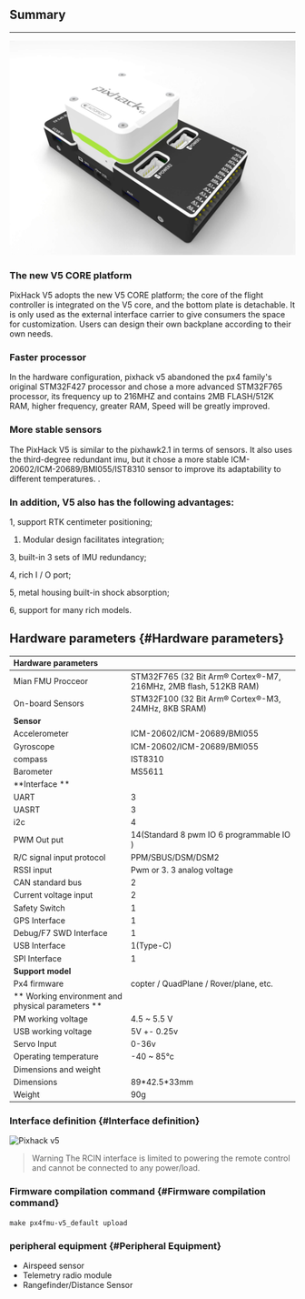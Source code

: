 ## Summary

---

![Pixhack v5](../assets/flight-controller/pixhack-v5/pixhack-v5.jpg)

### The new V5 CORE platform

PixHack V5 adopts the new V5 CORE platform; the core of the flight controller is integrated on the V5 core, and the bottom plate is detachable. It is only used as the external interface carrier to give consumers the space for customization. Users can design their own backplane according to their own needs.

### Faster processor

In the hardware configuration, pixhack v5 abandoned the px4 family's original STM32F427 processor and chose a more advanced STM32F765 processor, its frequency up to 216MHZ and contains 2MB FLASH/512K RAM, higher frequency, greater RAM, Speed will be greatly improved.

### More stable sensors

The PixHack V5 is similar to the pixhawk2.1 in terms of sensors. It also uses the third-degree redundant imu, but it chose a more stable ICM-20602/ICM-20689/BMI055/IST8310 sensor to improve its adaptability to different temperatures. .

### In addition, V5 also has the following advantages:

1, support RTK centimeter positioning;

1. Modular design facilitates integration;

3, built-in 3 sets of IMU redundancy;

4, rich I / O port;

5, metal housing built-in shock absorption;

6, support for many rich models.

## Hardware parameters {#Hardware parameters}

| **Hardware parameters** |  |
| :--- | :--- |
| Mian FMU Procceor | STM32F765  \(32 Bit Arm® Cortex®-M7, 216MHz, 2MB flash, 512KB RAM\) |
| On-board Sensors | STM32F100 \(32 Bit Arm® Cortex®-M3, 24MHz, 8KB SRAM\) |
| **Sensor** |  |
| Accelerometer | ICM-20602/ICM-20689/BMI055 |
| Gyroscope | ICM-20602/ICM-20689/BMI055 |
| compass | IST8310 |
| Barometer | MS5611 |
| **Interface ** |  |
| UART | 3 |
| UASRT | 3 |
| i2c | 4 |
| PWM Out put | 14\(Standard 8 pwm IO 6 programmable IO \) |
| R/C signal input protocol | PPM/SBUS/DSM/DSM2 |
| RSSI input | Pwm or 3. 3 analog voltage |
| CAN standard bus | 2 |
| Current voltage input | 2 |
| Safety Switch | 1 |
| GPS Interface | 1 |
| Debug/F7 SWD Interface | 1 |
| USB Interface | 1\(Type-C\) |
| SPI Interface | 1 |
| **Support model** |  |
| Px4 firmware | copter / QuadPlane / Rover/plane, etc. |
| ** Working environment and physical parameters ** |  |
| PM working voltage | 4.5 ~ 5.5 V |
| USB working voltage | 5V +- 0.25v |
| Servo  Input | 0-36v |
| Operating temperature | -40 ~ 85°c |
| Dimensions and weight |  |
| Dimensions | 89\*42.5\*33mm |
| Weight | 90g |

### Interface definition {#Interface definition}

![Pixhack v5](../assets/flight-controller/pixhack-v5/pixhack-v5-connectors)

> Warning The RCIN interface is limited to powering the remote control and cannot be connected to any power/load.

### Firmware compilation command {#Firmware compilation command}

`make px4fmu-v5_default upload`

### peripheral equipment {#Peripheral Equipment}

* Airspeed sensor
* Telemetry radio module
* Rangefinder/Distance Sensor



